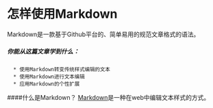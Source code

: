 


怎样使用Markdown
======================

Markdown是一款基于Github平台的、简单易用的规范文章格式的语法。

##### 你能从这篇文章学到什么：
      * 使用Markdown转变传统样式编辑的文本
      * 使用Markdown进行文本编辑
      * 应用Markdown的个性扩展

####什么是Markdown？
[Markdown](http://daringfireball.net/projects/markdown/)是一种在web中编辑文本样式的方式。

